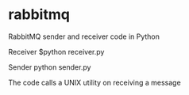 # rabbitmq
RabbitMQ sender and receiver code in Python

Receiver
$python receiver.py <number of queues desired>

Sender
python sender.py <queue number>

The code calls a UNIX utility on receiving a message
